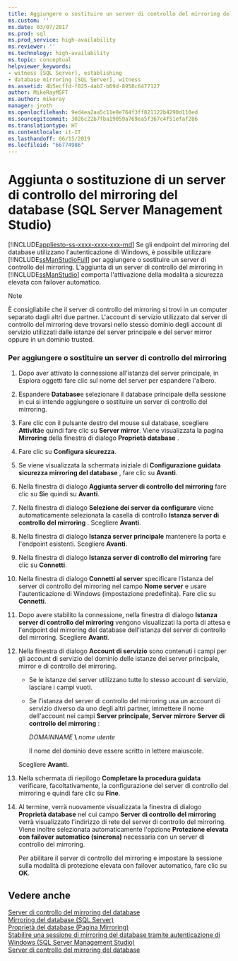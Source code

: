 ```yaml
---
title: Aggiungere o sostituire un server di controllo del mirroring del database (SQL Server Management Studio) | Microsoft Docs
ms.custom: ''
ms.date: 03/07/2017
ms.prod: sql
ms.prod_service: high-availability
ms.reviewer: ''
ms.technology: high-availability
ms.topic: conceptual
helpviewer_keywords:
- witness [SQL Server], establishing
- database mirroring [SQL Server], witness
ms.assetid: 4b5ecffd-f025-4ab7-b69d-8958c6477127
author: MikeRayMSFT
ms.author: mikeray
manager: jroth
ms.openlocfilehash: 9ed4ea2aa5c11e8e764f3ff821122b4290d110ed
ms.sourcegitcommit: 3026c22b7fba19059a769ea5f367c4f51efaf286
ms.translationtype: HT
ms.contentlocale: it-IT
ms.lasthandoff: 06/15/2019
ms.locfileid: "66774986"
---
```

# <a name="add-or-replace-a-database-mirroring-witness-sql-server-management-studio"></a>Aggiunta o sostituzione di un server di controllo del mirroring del database (SQL Server Management Studio)
[!INCLUDE[appliesto-ss-xxxx-xxxx-xxx-md](../../includes/appliesto-ss-xxxx-xxxx-xxx-md.md)]
  Se gli endpoint del mirroring del database utilizzano l'autenticazione di Windows, è possibile utilizzare [!INCLUDE[ssManStudioFull](../../includes/ssmanstudiofull-md.md)] per aggiungere o sostituire un server di controllo del mirroring. L'aggiunta di un server di controllo del mirroring in [!INCLUDE[ssManStudio](../../includes/ssmanstudio-md.md)] comporta l'attivazione della modalità a sicurezza elevata con failover automatico.  
  
> [!NOTE]  
>  È consigliabile che il server di controllo del mirroring si trovi in un computer separato dagli altri due partner. L'account di servizio utilizzato dal server di controllo del mirroring deve trovarsi nello stesso dominio degli account di servizio utilizzati dalle istanze del server principale e del server mirror oppure in un dominio trusted.  
  
### <a name="to-add-or-replace-a-witness"></a>Per aggiungere o sostituire un server di controllo del mirroring  
  
1.  Dopo aver attivato la connessione all'istanza del server principale, in Esplora oggetti fare clic sul nome del server per espandere l'albero.  
  
2.  Espandere **Database**e selezionare il database principale della sessione in cui si intende aggiungere o sostituire un server di controllo del mirroring.  
  
3.  Fare clic con il pulsante destro del mouse sul database, scegliere **Attività**e quindi fare clic su **Server mirror**. Viene visualizzata la pagina **Mirroring** della finestra di dialogo **Proprietà database** .  
  
4.  Fare clic su **Configura sicurezza**.  
  
5.  Se viene visualizzata la schermata iniziale di **Configurazione guidata sicurezza mirroring del database** , fare clic su **Avanti**.  
  
6.  Nella finestra di dialogo **Aggiunta server di controllo del mirroring** fare clic su **Sì**e quindi su **Avanti**.  
  
7.  Nella finestra di dialogo **Selezione dei server da configurare** viene automaticamente selezionata la casella di controllo **Istanza server di controllo del mirroring** . Scegliere **Avanti**.  
  
8.  Nella finestra di dialogo **Istanza server principale** mantenere la porta e l'endpoint esistenti. Scegliere **Avanti**.  
  
9. Nella finestra di dialogo **Istanza server di controllo del mirroring** fare clic su **Connetti**.  
  
10. Nella finestra di dialogo **Connetti al server** specificare l'istanza del server di controllo del mirroring nel campo **Nome server** e usare l'autenticazione di Windows (impostazione predefinita). Fare clic su **Connetti**.  
  
11. Dopo avere stabilito la connessione, nella finestra di dialogo **Istanza server di controllo del mirroring** vengono visualizzati la porta di attesa e l'endpoint del mirroring del database dell'istanza del server di controllo del mirroring. Scegliere **Avanti**.  
  
12. Nella finestra di dialogo **Account di servizio** sono contenuti i campi per gli account di servizio del dominio delle istanze dei server principale, mirror e di controllo del mirroring.  
  
    -   Se le istanze del server utilizzano tutte lo stesso account di servizio, lasciare i campi vuoti.  
  
    -   Se l'istanza del server di controllo del mirroring usa un account di servizio diverso da uno degli altri partner, immettere il nome dell'account nei campi **Server principale**, **Server mirror**e **Server di controllo del mirroring** :  
  
         *DOMAINNAME* **\\** *nome utente*  
  
         Il nome del dominio deve essere scritto in lettere maiuscole.  
  
     Scegliere **Avanti**.  
  
13. Nella schermata di riepilogo **Completare la procedura guidata** verificare, facoltativamente, la configurazione del server di controllo del mirroring e quindi fare clic su **Fine**.  
  
14. Al termine, verrà nuovamente visualizzata la finestra di dialogo **Proprietà database** nel cui campo **Server di controllo del mirroring** verrà visualizzato l'indirizzo di rete del server di controllo del mirroring. Viene inoltre selezionata automaticamente l'opzione **Protezione elevata con failover automatico (sincrona)** necessaria con un server di controllo del mirroring.  
  
     Per abilitare il server di controllo del mirroring e impostare la sessione sulla modalità di protezione elevata con failover automatico, fare clic su **OK**.  
  
## <a name="see-also"></a>Vedere anche  
 [Server di controllo del mirroring del database](../../database-engine/database-mirroring/database-mirroring-witness.md)   
 [Mirroring del database &#40;SQL Server&#41;](../../database-engine/database-mirroring/database-mirroring-sql-server.md)   
 [Proprietà del database &#40;Pagina Mirroring&#41;](../../relational-databases/databases/database-properties-mirroring-page.md)   
 [Stabilire una sessione di mirroring del database tramite autenticazione di Windows &#40;SQL Server Management Studio&#41;](../../database-engine/database-mirroring/establish-database-mirroring-session-windows-authentication.md)   
 [Server di controllo del mirroring del database](../../database-engine/database-mirroring/database-mirroring-witness.md)  
  
  
